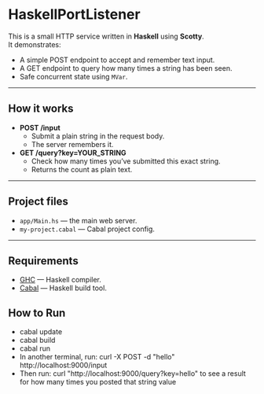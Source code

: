 # HaskellPortListener

This is a small HTTP service written in **Haskell** using **Scotty**.  
It demonstrates:
- A simple POST endpoint to accept and remember text input.
- A GET endpoint to query how many times a string has been seen.
- Safe concurrent state using `MVar`.

---

## How it works

- **POST /input**  
  - Submit a plain string in the request body.
  - The server remembers it.
- **GET /query?key=YOUR_STRING**  
  - Check how many times you’ve submitted this exact string.
  - Returns the count as plain text.

---

## Project files

- `app/Main.hs` — the main web server.
- `my-project.cabal` — Cabal project config.

---

## Requirements

- [GHC](https://www.haskell.org/ghc/) — Haskell compiler.
- [Cabal](https://www.haskell.org/cabal/) — Haskell build tool.

## How to Run
 - cabal update
 - cabal build
 - cabal run
 - In another terminal, run: curl -X POST -d "hello" http://localhost:9000/input
 - Then run: curl "http://localhost:9000/query?key=hello" to see a result for how many times you posted that string value